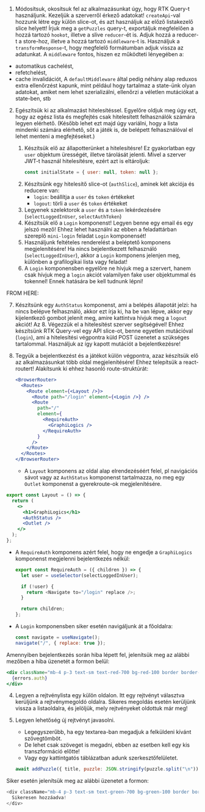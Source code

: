 1. Módosítsuk, okosítsuk fel az alkalmazásunkat úgy, hogy RTK Query-t használjunk. Kezeljük a szerverről érkező adatokat! `createApi`-val hozzunk létre egy külön slice-ot, és azt használjuk az előző listakezelő slice helyett! Írjuk meg a `getPuzzles` query-t, exportáljuk megfelelően a hozzá tartozó `hookot`, illetve a slive `reducer`-ét is. Adjuk hozzá a reducer-t a store-hoz, illetve a hozzá tartozó `middleware`-t is. Használjuk a `transformResponse`-t, hogy megfelelő formátumban adjuk vissza az adatunkat.
   A `middleware` fontos, hiszen ez működteti lényegében a:

- automatikus cachelést,
- refetchelést,
- cache invalidációt,
  A `defaultMiddleware` által pedig néhány alap reduxos extra ellenőrzést kapunk, mint például hogy tartalmaz a state-ünk olyan adatokat, amiket nem lehet szerializálni, ellenőrzi a véletlen mutációkat a state-ben, stb

2. Egészítsük ki az alkalmazást hitelesítéssel. Egyelőre oldjuk meg úgy ezt, hogy az egész lista és megfejtés csak hitelesített felhasználók számára legyen elérhető. (Később lehet ezt majd úgy variálni, hogy a lista mindenki számára elérhető, sőt a játék is, de belépett felhasználóval el lehet menteni a megfejtéseket.)

   1. Készítsük elő az állapotterünket a hitelesítésre! Ez gyakorlatban egy `user` objektum ürességét, illetve tárolását jelenti. Mivel a szerver JWT-t használ hitelesítésre, ezért azt is eltároljuk:
      ```js
      const initialState = { user: null, token: null };
      ```
   2. Készítsünk egy hitelesítő slice-ot (`authSlice`), aminek két akciója és reducere van:
      - `login`: beállítja a `user` és `token` értékeket
      - `logout`: törli a `user` és `token` értékeket
   3. Legyenek szelektorok a `user` és a `token` lekérdezésére (`selectLoggedInUser`, `selectAuthToken`)
   4. Készítsük elő a `Login` komponenst! Legyen benne egy email és egy jelszó mező! Ehhez lehet használni az ebben a feladattárban szereplő `mini-login` feladat `Login` komponensét!
   5. Használjunk feltételes renderelést a beléptető komponens megjelenítésére! Ha nincs bejelentkezett felhasználó (`selectLoggedInUser`), akkor a `Login` komponens jelenjen meg, különben a grafilogikai lista vagy feladat!
   6. A `Login` komponensben egyelőre ne hívjuk meg a szervert, hanem csak hívjuk meg a `login` akciót valamilyen fake user objektummal és tokennel! Ennek hatására be kell tudnunk lépni!

FROM HERE:

7. Készítsünk egy `AuthStatus` komponenst, ami a belépés állapotát jelzi: ha nincs belépve felhasználó, akkor ezt írja ki, ha be van lépve, akkor egy kijelentkező gombot jelenít meg, amire kattintva hívjuk meg a `logout` akciót! Az 8. Végezzük el a hitelesítést szerver segítségével! Ehhez készítsünk RTK Query-vel egy API slice-ot, benne egyetlen mutációval (`login`), ami a hitelesítési végpontra küld POST üzenetet a szükséges tartalommal. Használjuk az így kapott mutációt a bejelentkezésre!

8. Tegyük a bejelentkezést és a játékot külön végpontra, azaz készítsük elő az alkalmazásunkat több oldal megjelenítésére! Ehhez telepítsük a react-routert! Alakítsunk ki ehhez hasonló route-struktúrát:

   ```jsx
   <BrowserRouter>
     <Routes>
       <Route element={<Layout />}>
         <Route path="/login" element={<Login />} />
         <Route
           path="/"
           element={
             <RequireAuth>
               <GraphiLogics />
             </RequireAuth>
           }
         />
       </Route>
     </Routes>
   </BrowserRouter>
   ```

   - A `Layout` komponens az oldal alap elrendezéséért felel, pl navigációs sávot vagy az `AuthStatus` komponenst tartalmazza, no meg egy `Outlet` komponenst a gyerekroute-ok megjelenítésére.

```jsx
export const Layout = () => {
  return (
    <>
      <h1>GraphiLogics</h1>
      <AuthStatus />
      <Outlet />
    </>
  );
};
```

- A `RequireAuth` komponens azért felel, hogy ne engedje a `GraphiLogics` komponenst megjelenni bejelentkezés nélkül:

  ```js
  export const RequireAuth = ({ children }) => {
    let user = useSelector(selectLoggedInUser);

    if (!user) {
      return <Navigate to="/login" replace />;
    }

    return children;
  };
  ```

- A `Login` komponensben siker esetén navigáljunk át a főoldalra:
  ```js
  const navigate = useNavigate();
  navigate("/", { replace: true });
  ```

Amennyiben bejelentkezés során hiba lépett fel, jelenítsük meg az alábbi mezőben a hiba üzenetét a formon belül:

```jsx
<div className="mb-4 p-3 text-sm text-red-700 bg-red-100 border border-red-300 rounded">
  {errors.auth}
</div>
```

4. Legyen a rejtvénylista egy külön oldalon. Itt egy rejtvényt választva kerüljünk a rejtvénymegoldó oldalra. Sikeres megoldás esetén kerüljünk vissza a listaoldalra, és jelöljük, mely rejtvényeket oldottuk már meg!

5. Legyen lehetőség új rejtvényt javasolni.

   - Legegyszerűbb, ha egy textarea-ban megadjuk a felküldeni kívánt szövegtömböt.
   - De lehet csak szöveget is megadni, ebben az esetben kell egy kis transzformáció előtte!
   - Vagy egy kattintgatós táblázatban adunk szerkesztőfelületet.

   ```js
   await addPuzzle({ title, puzzle: JSON.stringify(puzzle.split("\n")) });
   ```

Siker esetén jelenítsük meg az alábbi üzenetet a formon:

```js
<div className="mb-4 p-3 text-sm text-green-700 bg-green-100 border border-green-300 rounded">
  Sikeresen hozzáadva!
</div>
```
